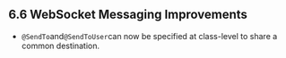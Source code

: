 ## 6.6 WebSocket Messaging Improvements

* `@SendTo`and`@SendToUser`can now be specified at class-level to share a common destination.



